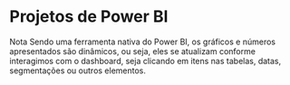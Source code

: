 
# Projetos de Power BI

Nota
Sendo uma ferramenta nativa do Power BI, os gráficos e números apresentados são dinâmicos, ou seja, eles se atualizam conforme interagimos com o dashboard, seja clicando em itens nas tabelas, datas, segmentações ou outros elementos.

